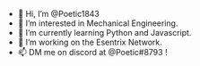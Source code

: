 - 👋 Hi, I’m @Poetic1843
- 👀 I’m interested in Mechanical Engineering.
- 🌱 I’m currently learning Python and Javascript.
- 💞️ I’m working on the Esentrix Network.
- 📫 DM me on discord at @Poetic#8793 !

<!---
Poetic1843/Poetic1843 is a ✨ special ✨ repository because its `README.md` (this file) appears on your GitHub profile.
You can click the Preview link to take a look at your changes.
--->
